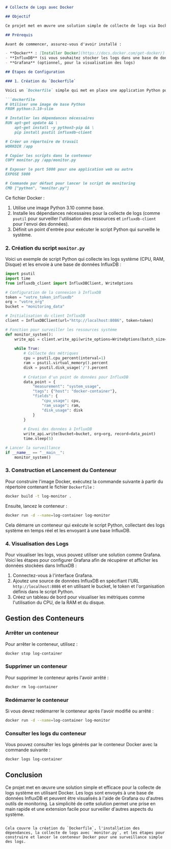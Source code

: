 ```markdown
# Collecte de Logs avec Docker

## Objectif

Ce projet met en œuvre une solution simple de collecte de logs via Docker. L'objectif est de collecter les logs d'un système ou d'une application et de les afficher ou les transmettre pour analyse. Cette solution est basée sur un conteneur Docker qui surveille et collecte les logs, ce qui permet de visualiser en temps réel les informations liées à l'utilisation du CPU, de la RAM et du disque, ainsi que d'autres métriques pertinentes.

## Prérequis

Avant de commencer, assurez-vous d'avoir installé :

- **Docker** : [Installer Docker](https://docs.docker.com/get-docker/)
- **InfluxDB** (si vous souhaitez stocker les logs dans une base de données)
- **Grafana** (optionnel, pour la visualisation des logs)

## Étapes de Configuration

### 1. Création du `Dockerfile`

Voici un `Dockerfile` simple qui met en place une application Python pour la collecte de logs système :

```dockerfile
# Utiliser une image de base Python
FROM python:3.10-slim

# Installer les dépendances nécessaires
RUN apt-get update && \
    apt-get install -y python3-pip && \
    pip install psutil influxdb-client

# Créer un répertoire de travail
WORKDIR /app

# Copier les scripts dans le conteneur
COPY monitor.py /app/monitor.py

# Exposer le port 5000 pour une application web ou autre
EXPOSE 5000

# Commande par défaut pour lancer le script de monitoring
CMD ["python", "monitor.py"]
```

Ce fichier Docker :

1. Utilise une image Python 3.10 comme base.
2. Installe les dépendances nécessaires pour la collecte de logs (comme `psutil` pour surveiller l'utilisation des ressources et `influxdb-client` pour l'envoi des données).
3. Définit un point d'entrée pour exécuter le script Python qui surveille le système.

### 2. Création du script `monitor.py`

Voici un exemple de script Python qui collecte les logs système (CPU, RAM, Disque) et les envoie à une base de données InfluxDB :

```python
import psutil
import time
from influxdb_client import InfluxDBClient, WriteOptions

# Configuration de la connexion à InfluxDB
token = "votre_token_influxdb"
org = "votre_org"
bucket = "monitoring_data"

# Initialisation du client InfluxDB
client = InfluxDBClient(url="http://localhost:8086", token=token)

# Fonction pour surveiller les ressources système
def monitor_system():
    write_api = client.write_api(write_options=WriteOptions(batch_size=1, flush_interval=1000))
    
    while True:
        # Collecte des métriques
        cpu = psutil.cpu_percent(interval=1)
        ram = psutil.virtual_memory().percent
        disk = psutil.disk_usage('/').percent
        
        # Création d'un point de données pour InfluxDB
        data_point = {
            "measurement": "system_usage",
            "tags": {"host": "docker-container"},
            "fields": {
                "cpu_usage": cpu,
                "ram_usage": ram,
                "disk_usage": disk
            }
        }
        
        # Envoi des données à InfluxDB
        write_api.write(bucket=bucket, org=org, record=data_point)
        time.sleep(5)

# Lancer la surveillance
if __name__ == "__main__":
    monitor_system()
```

### 3. Construction et Lancement du Conteneur

Pour construire l'image Docker, exécutez la commande suivante à partir du répertoire contenant le fichier `Dockerfile` :

```bash
docker build -t log-monitor .
```

Ensuite, lancez le conteneur :

```bash
docker run -d --name=log-container log-monitor
```

Cela démarre un conteneur qui exécute le script Python, collectant des logs système en temps réel et les envoyant à une base InfluxDB.

### 4. Visualisation des Logs

Pour visualiser les logs, vous pouvez utiliser une solution comme Grafana. Voici les étapes pour configurer Grafana afin de récupérer et afficher les données stockées dans InfluxDB :

1. Connectez-vous à l'interface Grafana.
2. Ajoutez une source de données InfluxDB en spécifiant l'URL `http://localhost:8086` et en utilisant le bucket, le token et l'organisation définis dans le script Python.
3. Créez un tableau de bord pour visualiser les métriques comme l'utilisation du CPU, de la RAM et du disque.

## Gestion des Conteneurs

### Arrêter un conteneur

Pour arrêter le conteneur, utilisez :

```bash
docker stop log-container
```

### Supprimer un conteneur

Pour supprimer le conteneur après l'avoir arrêté :

```bash
docker rm log-container
```

### Redémarrer le conteneur

Si vous devez redémarrer le conteneur après l'avoir modifié ou arrêté :

```bash
docker run -d --name=log-container log-monitor
```

### Consulter les logs du conteneur

Vous pouvez consulter les logs générés par le conteneur Docker avec la commande suivante :

```bash
docker logs log-container
```

## Conclusion

Ce projet met en œuvre une solution simple et efficace pour la collecte de logs système en utilisant Docker. Les logs sont envoyés à une base de données InfluxDB et peuvent être visualisés à l'aide de Grafana ou d'autres outils de monitoring. La simplicité de cette solution permet une prise en main rapide et une extension facile pour surveiller d'autres aspects du système.
```

Cela couvre la création du `Dockerfile`, l'installation des dépendances, la collecte de logs avec `monitor.py`, et les étapes pour construire et lancer le conteneur Docker pour une surveillance simple des logs.
